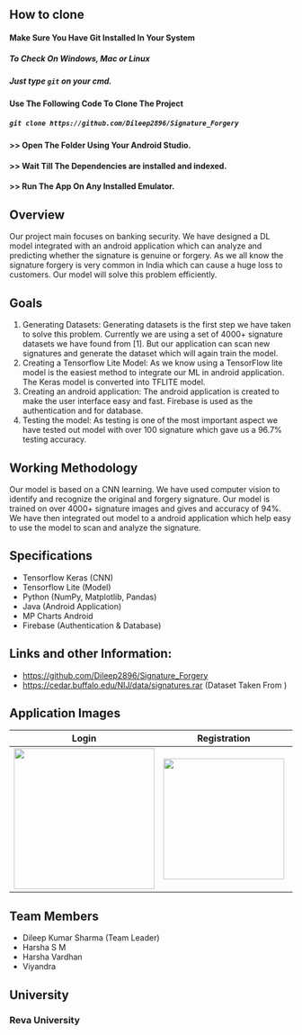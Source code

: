 

## How to clone

#### Make Sure You Have Git Installed In Your System
##### To Check On Windows, Mac or Linux
##### Just type `git` on your cmd.

#### Use The Following Code To Clone The Project
##### `git clone https://github.com/Dileep2896/Signature_Forgery`

#### >> Open The Folder Using Your Android Studio.
#### >> Wait Till The Dependencies are installed and indexed.
#### >> Run The App On Any Installed Emulator.

## Overview

Our project main focuses on banking security. We have designed a DL model integrated with an android application which can analyze and predicting whether the signature is genuine or forgery.
As we all know the signature forgery is very common in India which can cause a huge loss to customers. Our model will solve this problem efficiently.

## Goals
1.	Generating Datasets: Generating datasets is the first step we have taken to solve this problem. Currently we are using a set of 4000+ signature datasets we have found from [1]. But our application can scan new signatures and generate the dataset which will again train the model.
2.	Creating a Tensorflow Lite Model: As we know using a TensorFlow lite model is the easiest method to integrate our ML in android application. The Keras model is converted into TFLITE model.
3.	Creating an android application: The android application is created to make the user interface easy and fast. Firebase is used as the authentication and for database.
4.	Testing the model: As testing is one of the most important aspect we have tested out model with over 100 signature which gave us a 96.7% testing accuracy.

## Working Methodology
Our model is based on a CNN learning. We have used computer vision to identify and recognize the original and forgery signature. Our model is trained on over 4000+ signature images and gives and accuracy of 94%. We have then integrated out model to a android application which help easy to use the model to scan and analyze the signature.

## Specifications
*	Tensorflow Keras (CNN)
*	Tensorflow Lite (Model)
*	Python (NumPy, Matplotlib, Pandas)
*	Java (Android Application)
*	MP Charts Android
*	Firebase (Authentication & Database)

## Links and other Information:

*	https://github.com/Dileep2896/Signature_Forgery
*	https://cedar.buffalo.edu/NIJ/data/signatures.rar (Dataset Taken From )

## Application Images

Login                      |  Registration             |    Main Page              |      Important Note       |      Result Page          
:-------------------------:|:-------------------------:|:-------------------------:|:-------------------------:|:-------------------------:
<img src="https://user-images.githubusercontent.com/55010518/141482079-7e350852-35ac-4ea3-9740-9e62880ab871.jpg" width="250">  |  <img src="https://user-images.githubusercontent.com/55010518/141482914-77982700-21f4-45d1-b6f0-e73588414022.jpg" width="215"> | <img src="https://user-images.githubusercontent.com/55010518/141482979-0847106d-b0df-49e9-8571-21880fa469db.jpg" width="252"> | <img src="https://user-images.githubusercontent.com/55010518/141483108-adb69027-f8ac-4494-8f37-4218538e5bbe.jpg" width="228"> | <img src="https://user-images.githubusercontent.com/55010518/141483157-9081aef6-46e6-4c63-86cd-7c1355ff46e8.jpg" width="247">

## Team Members

* Dileep Kumar Sharma (Team Leader)
* Harsha S M
* Harsha Vardhan
* Viyandra

## University
### Reva University
